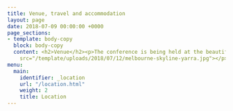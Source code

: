 ```yaml
---
title: Venue, travel and accommodation
layout: page
date: 2018-07-09 00:00:00 +0000
page_sections:
- template: body-copy
  block: body-copy
  content: <h2>Venue</h2><p>The conference is being held at the beautiful Grand Hyatt</p><p><img
    src="/template/uploads/2018/07/12/melbourne-skyline-yarra.jpg"></p>
menu:
  main:
    identifier: _location
    url: "/location.html"
    weight: 2
    title: Location
---
```

